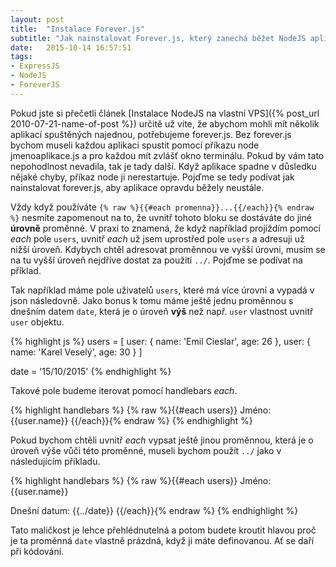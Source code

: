 ```yaml
---
layout: post
title:  "Instalace Forever.js"
subtitle: "Jak nainstalovat Forever.js, který zanechá běžet NodeJS aplikace v pozadí"
date:   2015-10-14 16:57:51
tags:
- ExpressJS
- NodeJS
- ForeverJS
---
```


Pokud jste si přečetli článek [Instalace NodeJS na vlastní VPS]({% post_url 2010-07-21-name-of-post %}) určitě už víte, že abychom mohli mít několik aplikací spuštěných najednou, potřebujeme forever.js. Bez forever.js bychom museli každou aplikaci spustit pomocí příkazu node jmenoaplikace.js a pro každou mít zvlášť okno terminálu. Pokud by vám tato nepohodlnost nevadila, tak je tady další. Když aplikace spadne v důsledku nějaké chyby, příkaz node ji nerestartuje. Pojďme se tedy podívat jak nainstalovat forever.js, aby aplikace opravdu běžely neustále.

Vždy když používáte `{% raw %}{{#each promenna}}...{{/each}}{% endraw %}` nesmíte zapomenout na to, že uvnitř tohoto bloku se dostáváte do jiné **úrovně** proměnné. V praxi to znamená, že když například projíždím pomocí *each* pole `users`, uvnitř *each* už jsem uprostřed pole `users` a adresuji už nižší úroveň. Kdybych chtěl adresovat proměnnou ve vyšší úrovni, musím se na tu vyšší úroveň nejdříve dostat za použití `../`. Pojďme se podívat na příklad.

Tak například máme pole uživatelů `users`, které má více úrovní a vypadá v json následovně. Jako bonus k tomu máme ještě jednu proměnnou s dnešním datem `date`, která je o úroveň **výš** než např. `user` vlastnost uvnitř `user` objektu.

{% highlight js %}
users = [
	user: {
		name: 'Emil Cieslar',
		age: 26
	},
	user: {
		name: 'Karel Veselý',
		age: 30
	}
]

date = '15/10/2015'
{% endhighlight %}

Takové pole budeme iterovat pomocí handlebars *each*.

{% highlight handlebars %}
{% raw %}{{#each users}}
  Jméno: {{user.name}}
{{/each}}{% endraw %}
{% endhighlight %}

Pokud bychom chtěli uvnitř *each* vypsat ještě jinou proměnnou, která je o úroveň výše vůči této proměnné, museli bychom použít `../` jako v následujícím příkladu.

{% highlight handlebars %}
{% raw %}{{#each users}}
  Jméno: {{user.name}}

  Dnešní datum: {{../date}}
{{/each}}{% endraw %}
{% endhighlight %}

Tato maličkost je lehce přehlédnutelná a potom budete kroutit hlavou proč je ta proměnná `date` vlastně prázdná, když ji máte definovanou. Ať se daří při kódování.
